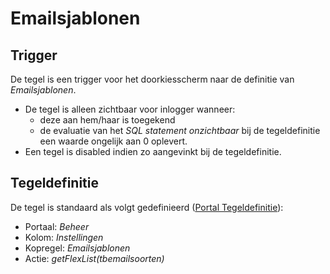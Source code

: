 # Emailsjablonen

## Trigger

De tegel is een trigger voor het doorkiesscherm naar de definitie van *Emailsjablonen*.

- De tegel is alleen zichtbaar voor inlogger wanneer:
  - deze aan hem/haar is toegekend
  - de evaluatie van het *SQL statement onzichtbaar* bij de tegeldefinitie een waarde ongelijk aan 0 oplevert.
- Een tegel is disabled indien zo aangevinkt bij de tegeldefinitie.

## Tegeldefinitie

De tegel is standaard als volgt gedefinieerd ([Portal Tegeldefinitie](../../../../instellen_inrichten/portaldefinitie/portal_tegel.md)):

- Portaal: *Beheer*
- Kolom: *Instellingen*
- Kopregel: *Emailsjablonen*
- Actie: *getFlexList(tbemailsoorten)*
